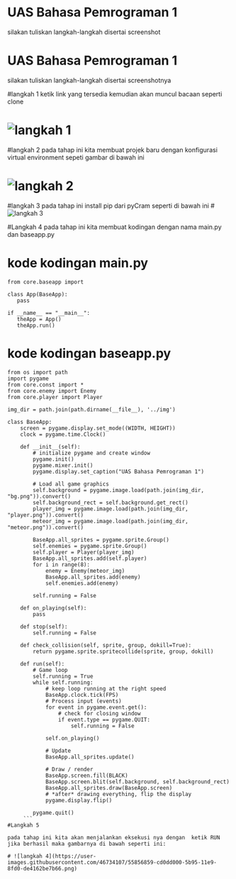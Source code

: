 # UAS Bahasa Pemrograman 1

silakan tuliskan langkah-langkah disertai screenshot

# UAS Bahasa Pemrograman 1

silakan tuliskan langkah-langkah disertai screenshotnya

#langkah 1 
ketik link yang tersedia kemudian akan muncul bacaan seperti clone
# ![langkah 1](https://user-images.githubusercontent.com/46734107/55854551-39d19c00-5b8f-11e9-8690-fceaaca6b420.png)

#langkah 2
pada tahap ini kita membuat projek baru dengan konfigurasi virtual environment sepeti gambar di bawah ini
# ![langkah 2](https://user-images.githubusercontent.com/46734107/55855084-b31dbe80-5b90-11e9-9daf-aa3fcdb34255.png)

#langkah 3
 pada tahap ini install pip dari pyCram seperti di bawah ini
#![langkah 3](https://user-images.githubusercontent.com/46734107/55855257-37704180-5b91-11e9-927a-549954c375b3.png)

#Langkah 4
 pada tahap ini kita membuat kodingan dengan nama main.py dan baseapp.py
 
# kode kodingan main.py
 
 ```
 from core.baseapp import 
 
class App(BaseApp):
    pass

if __name__ == "__main__":
    theApp = App()
    theApp.run()
``` 
 
# kode kodingan baseapp.py

```
from os import path
import pygame
from core.const import *
from core.enemy import Enemy
from core.player import Player

img_dir = path.join(path.dirname(__file__), '../img')

class BaseApp:
    screen = pygame.display.set_mode((WIDTH, HEIGHT))
    clock = pygame.time.Clock()

    def __init__(self):
        # initialize pygame and create window
        pygame.init()
        pygame.mixer.init()
        pygame.display.set_caption("UAS Bahasa Pemrograman 1")

        # Load all game graphics
        self.background = pygame.image.load(path.join(img_dir, "bg.png")).convert()
        self.background_rect = self.background.get_rect()
        player_img = pygame.image.load(path.join(img_dir, "player.png")).convert()
        meteor_img = pygame.image.load(path.join(img_dir, "meteor.png")).convert()

        BaseApp.all_sprites = pygame.sprite.Group()
        self.enemies = pygame.sprite.Group()
        self.player = Player(player_img)
        BaseApp.all_sprites.add(self.player)
        for i in range(8):
            enemy = Enemy(meteor_img)
            BaseApp.all_sprites.add(enemy)
            self.enemies.add(enemy)

        self.running = False

    def on_playing(self):
        pass

    def stop(self):
        self.running = False

    def check_collision(self, sprite, group, dokill=True):
        return pygame.sprite.spritecollide(sprite, group, dokill)

    def run(self):
        # Game loop
        self.running = True
        while self.running:
            # keep loop running at the right speed
            BaseApp.clock.tick(FPS)
            # Process input (events)
            for event in pygame.event.get():
                # check for closing window
                if event.type == pygame.QUIT:
                    self.running = False

            self.on_playing()

            # Update
            BaseApp.all_sprites.update()

            # Draw / render
            BaseApp.screen.fill(BLACK)
            BaseApp.screen.blit(self.background, self.background_rect)
            BaseApp.all_sprites.draw(BaseApp.screen)
            # *after* drawing everything, flip the display
            pygame.display.flip()

        pygame.quit()
     ```
#Langkah 5

pada tahap ini kita akan menjalankan eksekusi nya dengan  ketik RUN jika berhasil maka gambarnya di bawah seperti ini:

# ![langkah 4](https://user-images.githubusercontent.com/46734107/55856859-cd0dd000-5b95-11e9-8fd0-de4162be7b66.png)
